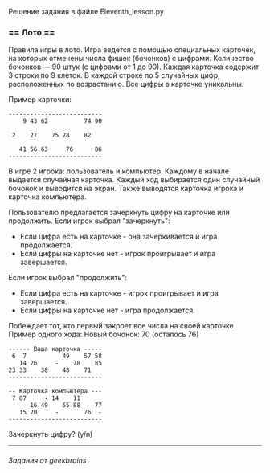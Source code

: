 Решение задания в файле Eleventh_lesson.py

### == Лото ==

Правила игры в лото.
Игра ведется с помощью специальных карточек, на которых отмечены числа фишек (бочонков) с цифрами.
Количество бочонков — 90 штук (с цифрами от 1 до 90).
Каждая карточка содержит 3 строки по 9 клеток. В каждой строке по 5 случайных цифр, расположенных по возрастанию. Все цифры в карточке уникальны. 

Пример карточки:

```
--------------------------
    9 43 62          74 90
    
 2    27    75 78    82
 
   41 56 63     76      86
--------------------------
```

В игре 2 игрока: пользователь и компьютер. Каждому в начале выдается случайная карточка.
Каждый ход выбирается один случайный бочонок и выводится на экран. Также выводятся карточка игрока и карточка компьютера.

Пользователю предлагается зачеркнуть цифру на карточке или продолжить.
Если игрок выбрал "зачеркнуть":
* Если цифра есть на карточке - она зачеркивается и игра продолжается.
* Если цифры на карточке нет - игрок проигрывает и игра завершается.

Если игрок выбрал "продолжить":
* Если цифра есть на карточке - игрок проигрывает и игра завершается.
* Если цифры на карточке нет - игра продолжается.

Побеждает тот, кто первый закроет все числа на своей карточке.
Пример одного хода:
Новый бочонок: 70 (осталось 76)
```
------ Ваша карточка -----
 6  7          49    57 58
   14 26     -    78    85
23 33    38    48    71
--------------------------
```
```
-- Карточка компьютера ---
 7 87     - 14    11
      16 49    55 88    77
   15 20     -       76  -
--------------------------
```
Зачеркнуть цифру? (y/n)

---
###### _Задания от geekbrains_
